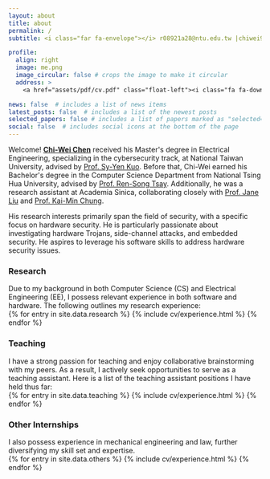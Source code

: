 ```yaml
---
layout: about
title: about
permalink: /
subtitle: <i class="far fa-envelope"></i> r08921a28@ntu.edu.tw |chiwei955201314@gmail.com

profile:
  align: right
  image: me.png
  image_circular: false # crops the image to make it circular
  address: >
    <a href="assets/pdf/cv.pdf" class="float-left"><i class="fa fa-download"></i> Resume/CV</a>

news: false  # includes a list of news items
latest_posts: false  # includes a list of the newest posts
selected_papers: false # includes a list of papers marked as "selected={true}"
social: false  # includes social icons at the bottom of the page
---
```

Welcome! <a href="#"><b>Chi-Wei Chen</b></a> received his Master's degree in Electrical Engineering, specializing in the cybersecurity track, at National Taiwan University, advised by <a href="https://homepage.ntu.edu.tw/~sykuo/">Prof. Sy-Yen Kuo</a>. Before that, Chi-Wei earned his Bachelor's degree in the Computer Science Department from National Tsing Hua University, advised by <a href="https://logoslab.github.io/">Prof. Ren-Song Tsay</a>. Additionally, he was a research assistant at Academia Sinica, collaborating closely with <a href="https://homepage.iis.sinica.edu.tw/pages/janeliu/contact_en.html">Prof. Jane Liu</a> and <a href="https://homepage.iis.sinica.edu.tw/~kmchung/">Prof. Kai-Min Chung</a>.

His research interests primarily span the field of security, with a specific focus on hardware security. He is particularly passionate about investigating hardware Trojans, side-channel attacks, and embedded security. He aspires to leverage his software skills to address hardware security issues.

<h3 id="research">Research</h3>
Due to my background in both Computer Science (CS) and Electrical Engineering (EE), I possess relevant experience in both software and hardware. The following outlines my research experience:
<div class="research publications">
  {% for entry in site.data.research %}
      {% include cv/experience.html %}                
  {% endfor %}
</div>

<h3 id="teaching">Teaching</h3>
I have a strong passion for teaching and enjoy collaborative brainstorming with my peers. As a result, I actively seek opportunities to serve as a teaching assistant. Here is a list of the teaching assistant positions I have held thus far:
<div class="teaching">
  {% for entry in site.data.teaching %}
      {% include cv/experience.html %}                
  {% endfor %}
</div>

<h3 id="others">Other Internships</h3>
I also possess experience in mechanical engineering and law, further diversifying my skill set and expertise.
<div class="others">
  {% for entry in site.data.others %}
    {% include cv/experience.html %}
  {% endfor %}
</div>



